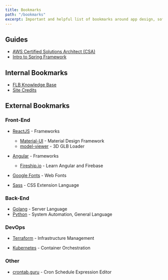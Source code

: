 ```yaml
---
title: Bookmarks
path: "/bookmarks"
excerpt: Important and helpful list of bookmarks around app design, software development, and open source technologies made by Fues.
---
```



## Guides

- <a href="knowledge/aws-csa" alt="aws csa guide">AWS Certified Solutions Architect (CSA)</a>
- <a href="/spring/intro-to-spring" alt="fues labs blog knowledge base">Intro to Spring Framework</a>

## Internal Bookmarks
- <a href="/knowledge" alt="fues labs blog knowledge base">FLB Knowledge Base</a>
- <a href="/credits" alt="fues labs blog site credits">Site Credits</a>

## External Bookmarks

### Front-End
- [ReactJS](https://reactjs.org) - Frameworks
  - [Material-UI](https://material-ui.com/) - Material Design Framework
  - [model-viewer](https://modelviewer.dev/) - 3D GLB Loader

- [Angular](https://angular.io) - Frameworks
  - [Fireship.io](https://fireship.io) - Learn Angular and Firebase


- [Google Fonts](https://fonts.google.com/) - Web Fonts
- [Sass](https://sass-lang.com/) - CSS Extension Language


### Back-End
- [Golang](https://golang.org/) - Server Language
- [Python](https://python.org/) - System Automation, General Language

### DevOps
- [Terraform](https://www.terraform.io/docs/index.html) - Infrastructure Management
* [Kubernetes](https://kubernetes.io/) - Container Orchestration

### Other
* [crontab.guru](https://crontab.guru) - Cron Schedule Expression Editor